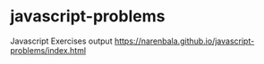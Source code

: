 # javascript-problems
Javascript Exercises output https://narenbala.github.io/javascript-problems/index.html
